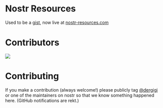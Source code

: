 # Nostr Resources

Used to be a [gist](https://gist.github.com/dergigi/1ee8dc7e3da4b6572ed785ab24bc9907/revisions), now live at [nostr-resources.com](https://nostr-resources.com)

# Contributors

<a align="center" href="https://github.com/nostr-resources/nostr-resources.github.io/graphs/contributors">
  <img src="https://contrib.rocks/image?repo=nostr-resources/nostr-resources.github.io" />
</a>

# Contributing

If you make a contribution (always welcome!) please publicly tag [@dergigi](https://njump.me/_@dergigi.com) or one of the maintainers on nostr so that we know something happened here. (GitHub notifications are rekt.)
